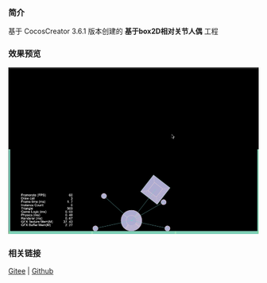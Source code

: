 ### 简介

基于 CocosCreator 3.6.1 版本创建的 **基于box2D相对关节人偶** 工程

### 效果预览
![image](../../../gif/202211/2022110317.gif)

### 相关链接
[Gitee](https://gitee.com/mirrors_cocos-creator/cocos-example-physics/tree/v3.x/2d/box2d/assets/cases/example/joints) | [Github](https://github.com/cocos/cocos-example-physics/tree/v3.x/2d/box2d/assets/cases/example/joints)